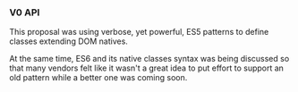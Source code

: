 ### V0 API

This proposal was using verbose, yet powerful, ES5 patterns
to define classes extending DOM natives.

<div class="fragment fade-in">
At the same time, ES6 and its native classes syntax
was being discussed so that many vendors felt like
it wasn't a great idea to put effort to support
an old pattern while a better one was coming soon.
</div>